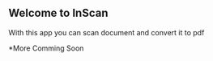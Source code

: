 ## Welcome to InScan 

With this app you can scan document and convert it to pdf

*More Comming Soon

